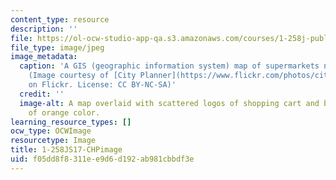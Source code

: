 ```yaml
---
content_type: resource
description: ''
file: https://ol-ocw-studio-app-qa.s3.amazonaws.com/courses/1-258j-public-transportation-systems-spring-2017/f05dd8f8311ee9d6d192ab981cbbdf3e_1-258Js17.jpg
file_type: image/jpeg
image_metadata:
  caption: 'A GIS (geographic information system) map of supermarkets near bus stops
    (Image courtesy of [City Planner](https://www.flickr.com/photos/city-planner/16732124571/in/photolist-ruyvGp-TTXwzP-jsMHRb-8v5KiF-rmpf4g-o1HsTX-SMhzTw-be1r9M-um3GY-tHmpQB-SMBjg5-4Urqkw-5jf3rG-5wvg7L-cnYnEY-nxzczz-EKCixC-bW7AmU-59CSmm-nwCKU7-a1uNn9-bLFMz8-9NW3VK-nwfiVe-6uWnGy-5SBQKW-21Vd5tP-7Y4k2K-bpiwy3-bDYKAu-7Pnxrf-ef8DUp-eV37iC-H2pK9-6Rwn1F-5wr7Rc-oChtf-8NnhSy-um3sr-3n5Ln7-53SYw2-6a3ddX-51ei8e-iGuyM-6hPhGo-6RwnVF-jAYp64-asp3Fv-cDmhju-dtC3DE)
    on Flickr. License: CC BY-NC-SA)'
  credit: ''
  image-alt: A map overlaid with scattered logos of shopping cart and bus and gradient
    of orange color.
learning_resource_types: []
ocw_type: OCWImage
resourcetype: Image
title: 1-258JS17-CHPimage
uid: f05dd8f8-311e-e9d6-d192-ab981cbbdf3e
---
```


